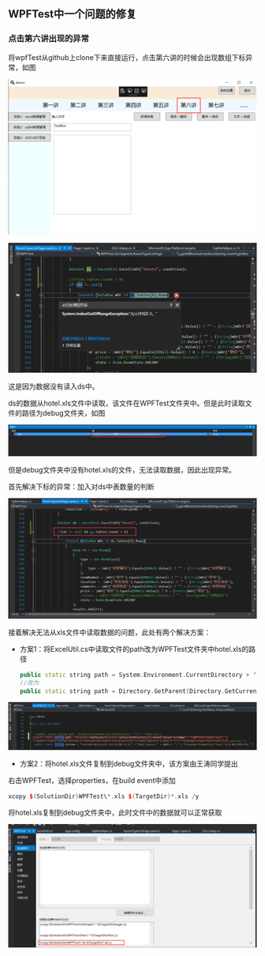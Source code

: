 ## WPFTest中一个问题的修复

### 点击第六讲出现的异常

将wpfTest从github上clone下来直接运行，点击第六讲的时候会出现数组下标异常，如图

![](pic\problem1-1.png)

![](pic\problem1-2.png)

这是因为数据没有读入ds中。

ds的数据从hotel.xls文件中读取，该文件在WPFTest文件夹中。但是此时读取文件的路径为debug文件夹，如图

![](pic\path.png)

但是debug文件夹中没有hotel.xls的文件，无法读取数据，因此出现异常。

首先解决下标的异常：加入对ds中表数量的判断

![](pic\solution1.png)

接着解决无法从xls文件中读取数据的问题，此处有两个解决方案：

- 方案1：将ExcelUtil.cs中读取文件的path改为WPFTest文件夹中hotel.xls的路径

  ~~~ c++
  public static string path = System.Environment.CurrentDirectory + "\\" + "hotel.xls";
  //改为
  public static string path = Directory.GetParent(Directory.GetCurrentDirectory()).Parent.Parent.FullName + "\\WPFTest\\hotel.xls";
  ~~~

![](pic\pathSolution1.png)

- 方案2：将hotel.xls文件复制到debug文件夹中，该方案由王涛同学提出

右击WPFTest，选择properties，在build event中添加

~~~ c++ 
xcopy $(SolutionDir)WPFTest\*.xls $(TargetDir)*.xls /y
~~~

将hotel.xls复制到debug文件夹中，此时文件中的数据就可以正常获取

![](pic\pathSolution2.png)



